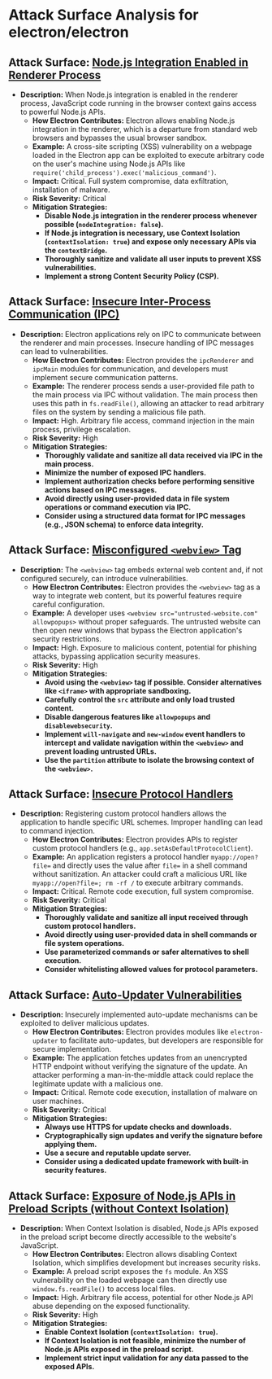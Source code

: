 # Attack Surface Analysis for electron/electron

## Attack Surface: [Node.js Integration Enabled in Renderer Process](./attack_surfaces/node_js_integration_enabled_in_renderer_process.md)

*   **Description:** When Node.js integration is enabled in the renderer process, JavaScript code running in the browser context gains access to powerful Node.js APIs.
    *   **How Electron Contributes:** Electron allows enabling Node.js integration in the renderer, which is a departure from standard web browsers and bypasses the usual browser sandbox.
    *   **Example:** A cross-site scripting (XSS) vulnerability on a webpage loaded in the Electron app can be exploited to execute arbitrary code on the user's machine using Node.js APIs like `require('child_process').exec('malicious_command')`.
    *   **Impact:** Critical. Full system compromise, data exfiltration, installation of malware.
    *   **Risk Severity:** Critical
    *   **Mitigation Strategies:**
        *   **Disable Node.js integration in the renderer process whenever possible (`nodeIntegration: false`).**
        *   **If Node.js integration is necessary, use Context Isolation (`contextIsolation: true`) and expose only necessary APIs via the `contextBridge`.**
        *   **Thoroughly sanitize and validate all user inputs to prevent XSS vulnerabilities.**
        *   **Implement a strong Content Security Policy (CSP).**

## Attack Surface: [Insecure Inter-Process Communication (IPC)](./attack_surfaces/insecure_inter-process_communication__ipc_.md)

*   **Description:** Electron applications rely on IPC to communicate between the renderer and main processes. Insecure handling of IPC messages can lead to vulnerabilities.
    *   **How Electron Contributes:** Electron provides the `ipcRenderer` and `ipcMain` modules for communication, and developers must implement secure communication patterns.
    *   **Example:** The renderer process sends a user-provided file path to the main process via IPC without validation. The main process then uses this path in `fs.readFile()`, allowing an attacker to read arbitrary files on the system by sending a malicious file path.
    *   **Impact:** High. Arbitrary file access, command injection in the main process, privilege escalation.
    *   **Risk Severity:** High
    *   **Mitigation Strategies:**
        *   **Thoroughly validate and sanitize all data received via IPC in the main process.**
        *   **Minimize the number of exposed IPC handlers.**
        *   **Implement authorization checks before performing sensitive actions based on IPC messages.**
        *   **Avoid directly using user-provided data in file system operations or command execution via IPC.**
        *   **Consider using a structured data format for IPC messages (e.g., JSON schema) to enforce data integrity.**

## Attack Surface: [Misconfigured `<webview>` Tag](./attack_surfaces/misconfigured__webview__tag.md)

*   **Description:** The `<webview>` tag embeds external web content and, if not configured securely, can introduce vulnerabilities.
    *   **How Electron Contributes:** Electron provides the `<webview>` tag as a way to integrate web content, but its powerful features require careful configuration.
    *   **Example:** A developer uses `<webview src="untrusted-website.com" allowpopups>` without proper safeguards. The untrusted website can then open new windows that bypass the Electron application's security restrictions.
    *   **Impact:** High. Exposure to malicious content, potential for phishing attacks, bypassing application security measures.
    *   **Risk Severity:** High
    *   **Mitigation Strategies:**
        *   **Avoid using the `<webview>` tag if possible. Consider alternatives like `<iframe>` with appropriate sandboxing.**
        *   **Carefully control the `src` attribute and only load trusted content.**
        *   **Disable dangerous features like `allowpopups` and `disablewebsecurity`.**
        *   **Implement `will-navigate` and `new-window` event handlers to intercept and validate navigation within the `<webview>` and prevent loading untrusted URLs.**
        *   **Use the `partition` attribute to isolate the browsing context of the `<webview>`.**

## Attack Surface: [Insecure Protocol Handlers](./attack_surfaces/insecure_protocol_handlers.md)

*   **Description:** Registering custom protocol handlers allows the application to handle specific URL schemes. Improper handling can lead to command injection.
    *   **How Electron Contributes:** Electron provides APIs to register custom protocol handlers (e.g., `app.setAsDefaultProtocolClient`).
    *   **Example:** An application registers a protocol handler `myapp://open?file=` and directly uses the value after `file=` in a shell command without sanitization. An attacker could craft a malicious URL like `myapp://open?file=; rm -rf /` to execute arbitrary commands.
    *   **Impact:** Critical. Remote code execution, full system compromise.
    *   **Risk Severity:** Critical
    *   **Mitigation Strategies:**
        *   **Thoroughly validate and sanitize all input received through custom protocol handlers.**
        *   **Avoid directly using user-provided data in shell commands or file system operations.**
        *   **Use parameterized commands or safer alternatives to shell execution.**
        *   **Consider whitelisting allowed values for protocol parameters.**

## Attack Surface: [Auto-Updater Vulnerabilities](./attack_surfaces/auto-updater_vulnerabilities.md)

*   **Description:** Insecurely implemented auto-update mechanisms can be exploited to deliver malicious updates.
    *   **How Electron Contributes:** Electron provides modules like `electron-updater` to facilitate auto-updates, but developers are responsible for secure implementation.
    *   **Example:** The application fetches updates from an unencrypted HTTP endpoint without verifying the signature of the update. An attacker performing a man-in-the-middle attack could replace the legitimate update with a malicious one.
    *   **Impact:** Critical. Remote code execution, installation of malware on user machines.
    *   **Risk Severity:** Critical
    *   **Mitigation Strategies:**
        *   **Always use HTTPS for update checks and downloads.**
        *   **Cryptographically sign updates and verify the signature before applying them.**
        *   **Use a secure and reputable update server.**
        *   **Consider using a dedicated update framework with built-in security features.**

## Attack Surface: [Exposure of Node.js APIs in Preload Scripts (without Context Isolation)](./attack_surfaces/exposure_of_node_js_apis_in_preload_scripts__without_context_isolation_.md)

*   **Description:** When Context Isolation is disabled, Node.js APIs exposed in the preload script become directly accessible to the website's JavaScript.
    *   **How Electron Contributes:** Electron allows disabling Context Isolation, which simplifies development but increases security risks.
    *   **Example:** A preload script exposes the `fs` module. An XSS vulnerability on the loaded webpage can then directly use `window.fs.readFile()` to access local files.
    *   **Impact:** High. Arbitrary file access, potential for other Node.js API abuse depending on the exposed functionality.
    *   **Risk Severity:** High
    *   **Mitigation Strategies:**
        *   **Enable Context Isolation (`contextIsolation: true`).**
        *   **If Context Isolation is not feasible, minimize the number of Node.js APIs exposed in the preload script.**
        *   **Implement strict input validation for any data passed to the exposed APIs.**


